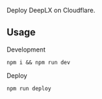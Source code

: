 Deploy DeepLX on Cloudflare.

## Usage

Development
```
npm i && npm run dev
```

Deploy
```
npm run deploy
```

